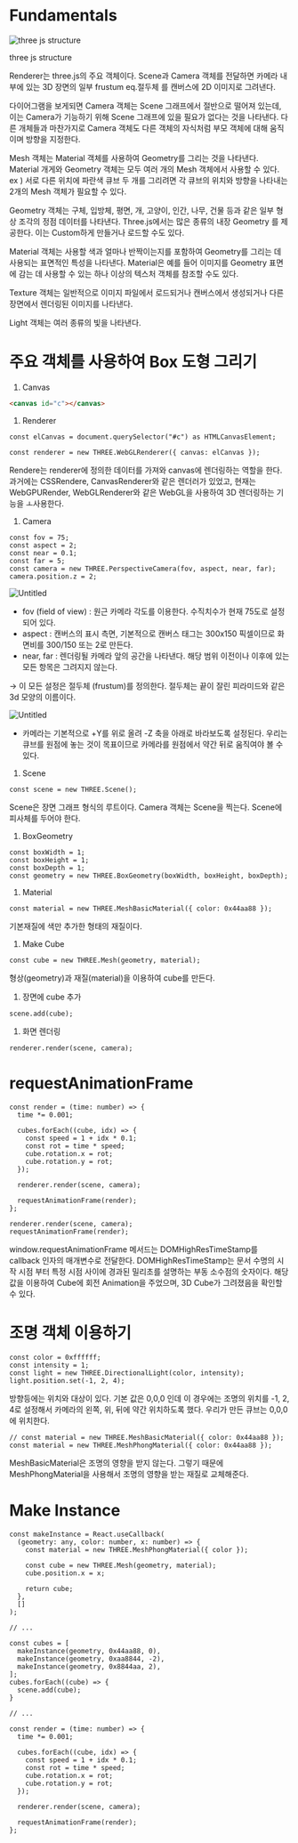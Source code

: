 # Fundamentals

![three js structure](Fundamentals%207c759dddf09147ee8466241877cae925/Untitled.svg)

three js structure

Renderer는 three.js의 주요 객체이다. Scene과 Camera 객체를 전달하면 카메라 내부에 있는 3D 장면의 일부 frustum eq.절두체 를 캔버스에 2D 이미지로 그려낸다.

다이어그램을 보게되면 Camera 객체는 Scene 그래프에서 절반으로 떨어져 있는데, 이는 Camera가 기능하기 위해 Scene 그래프에 있을 필요가 없다는 것을 나타낸다. 다른 개체들과 마찬가지로 Camera 객체도 다른 객체의 자식처럼 부모 객체에 대해 움직이며 방향을 지정한다.

Mesh 객체는 Material 객체를 사용하여 Geometry를 그리는 것을 나타낸다. Material 개게와 Geometry 객체는 모두 여러 개의 Mesh 객체에서 사용할 수 있다. ex ) 서로 다른 위치에 파란색 큐브 두 개를 그리려면 각 큐브의 위치와 방향을 나타내는 2개의 Mesh 객체가 필요할 수 있다.

Geometry 객체는 구체, 입방체, 평면, 개, 고양이, 인간, 나무, 건물 등과 같은 일부 형상 조각의 정점 데이터를 나타낸다. Three.js에서는 많은 종류의 내장 Geometry 를 제공한다. 이는 Custom하게 만들거나 로드할 수도 있다.

Material 객체는 사용할 색과 얼마나 반짝이는지를 포함하여 Geometry를 그리는 데 사용되는 표면적인 특성을 나타낸다. Material은 예를 들어 이미지를 Geometry 표면에 감는 데 사용할 수 있는 하나 이상의 텍스처 객체를 참조할 수도 있다.

Texture 객체는 일반적으로 이미지 파일에서 로드되거나 캔버스에서 생성되거나 다른 장면에서 렌더링된 이미지를 나타낸다.

Light 객체는 여러 종류의 빛을 나타낸다.

# 주요 객체를 사용하여 Box 도형 그리기

1. Canvas

```html
<canvas id="c"></canvas>
```

1. Renderer

```tsx
const elCanvas = document.querySelector("#c") as HTMLCanvasElement;

const renderer = new THREE.WebGLRenderer({ canvas: elCanvas });
```

Rendere는 renderer에 정의한 데이터를 가져와 canvas에 렌더링하는 역할을 한다. 과거에는 CSSRendere, CanvasRenderer와 같은 렌더러가 있었고, 현재는 WebGPURender, WebGLRenderer와 같은 WebGL을 사용하여 3D 렌더링하는 기능을 ㅗ사용한다.

1. Camera

```tsx
const fov = 75;
const aspect = 2;
const near = 0.1;
const far = 5;
const camera = new THREE.PerspectiveCamera(fov, aspect, near, far);
camera.position.z = 2;
```

![Untitled](Fundamentals%207c759dddf09147ee8466241877cae925/Untitled%201.svg)

- fov (field of view) : 원근 카메라 각도를 이용한다. 수직치수가 현재 75도로 설정되어 있다.
- aspect : 캔버스의 표시 측면, 기본적으로 캔버스 태그는 300x150 픽셀이므로 화면비를 300/150 또는 2로 만든다.
- near, far : 렌더링될 카메라 앞의 공간을 나타낸다. 해당 범위 이전이나 이후에 있는 모든 항목은 그려지지 않는다.

→ 이 모든 설정은 절두체 (frustum)를 정의한다. 절두체는 끝이 잘린 피라미드와 같은 3d 모양의 이름이다.

![Untitled](Fundamentals%207c759dddf09147ee8466241877cae925/Untitled%202.svg)

- 카메라는 기본적으로 +Y를 위로 올려 -Z 축을 아래로 바라보도록 설정된다. 우리는 큐브를 원점에 놓는 것이 목표이므로 카메라를 원점에서 약간 뒤로 움직여야 볼 수 있다.

1. Scene

```tsx
const scene = new THREE.Scene();
```

Scene은 장면 그래프 형식의 루트이다. Camera 객체는 Scene을 찍는다. Scene에 피사체를 두어야 한다.

1. BoxGeometry

```tsx
const boxWidth = 1;
const boxHeight = 1;
const boxDepth = 1;
const geometry = new THREE.BoxGeometry(boxWidth, boxHeight, boxDepth);
```

1. Material

```tsx
const material = new THREE.MeshBasicMaterial({ color: 0x44aa88 });
```

기본재질에 색만 추가한 형태의 재질이다.

1. Make Cube

```tsx
const cube = new THREE.Mesh(geometry, material);
```

형상(geometry)과 재질(material)을 이용하여 cube를 만든다.

1. 장면에 cube 추가

```tsx
scene.add(cube);
```

1. 화면 렌더링

```tsx
renderer.render(scene, camera);
```

# requestAnimationFrame

```tsx
const render = (time: number) => {
  time *= 0.001;

  cubes.forEach((cube, idx) => {
    const speed = 1 + idx * 0.1;
    const rot = time * speed;
    cube.rotation.x = rot;
    cube.rotation.y = rot;
  });

  renderer.render(scene, camera);

  requestAnimationFrame(render);
};

renderer.render(scene, camera);
requestAnimationFrame(render);
```

window.requestAnimationFrame 메서드는 DOMHighResTimeStamp를 callback 인자의 매개변수로 전달한다. DOMHighResTimeStamp는 문서 수명의 시작 시점 부터 특정 시점 사이에 경과된 밀리초를 설명하는 부동 소수점의 숫자이다. 해당 값을 이용하여 Cube에 회전 Animation을 주었으며, 3D Cube가 그려졌음을 확인할 수 있다.

# 조명 객체 이용하기

```tsx
const color = 0xffffff;
const intensity = 1;
const light = new THREE.DirectionalLight(color, intensity);
light.position.set(-1, 2, 4);
```

방향등에는 위치와 대상이 있다. 기본 값은 0,0,0 인데 이 경우에는 조명의 위치를 -1, 2, 4로 설정해서 카메라의 왼쪽, 위, 뒤에 약간 위치하도록 했다. 우리가 만든 큐브는 0,0,0에 위치한다.

```tsx
// const material = new THREE.MeshBasicMaterial({ color: 0x44aa88 });
const material = new THREE.MeshPhongMaterial({ color: 0x44aa88 });
```

MeshBasicMaterial은 조명의 영향을 받지 않는다. 그렇기 때문에 MeshPhongMaterial을 사용해서 조명의 영향을 받는 재질로 교체해준다.

# Make Instance

```tsx
const makeInstance = React.useCallback(
  (geometry: any, color: number, x: number) => {
    const material = new THREE.MeshPhongMaterial({ color });

    const cube = new THREE.Mesh(geometry, material);
    cube.position.x = x;

    return cube;
  },
  []
);

// ...

const cubes = [
  makeInstance(geometry, 0x44aa88, 0),
  makeInstance(geometry, 0xaa8844, -2),
  makeInstance(geometry, 0x8844aa, 2),
];
cubes.forEach((cube) => {
  scene.add(cube);
}

// ...

const render = (time: number) => {
  time *= 0.001;

  cubes.forEach((cube, idx) => {
    const speed = 1 + idx * 0.1;
    const rot = time * speed;
    cube.rotation.x = rot;
    cube.rotation.y = rot;
  });

  renderer.render(scene, camera);

  requestAnimationFrame(render);
};
```
